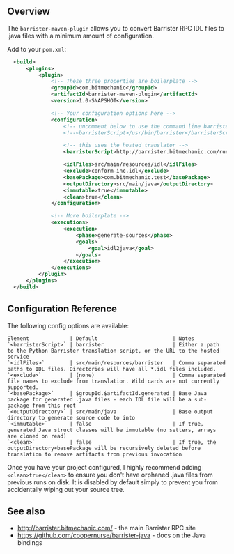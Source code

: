 ## Overview

The `barrister-maven-plugin` allows you to convert Barrister RPC IDL files to .java files with
a minimum amount of configuration.

Add to your `pom.xml`:

```xml
  <build>
      <plugins>
          <plugin>
              <!-- These three properties are boilerplate -->
              <groupId>com.bitmechanic</groupId>
              <artifactId>barrister-maven-plugin</artifactId>
              <version>1.0-SNAPSHOT</version>

              <!-- Your configuration options here -->
              <configuration>
                  <!-- uncomment below to use the command line barrister translator -->
                  <!--<barristerScript>/usr/bin/barrister</barristerScript>-->

                  <!-- this uses the hosted translator -->
                  <barristerScript>http://barrister.bitmechanic.com/run</barristerScript>

                  <idlFiles>src/main/resources/idl</idlFiles>
                  <exclude>conform-inc.idl</exclude>
                  <basePackage>com.bitmechanic.test</basePackage>
                  <outputDirectory>src/main/java</outputDirectory>
                  <immutable>true</immutable>
                  <clean>true</clean>
              </configuration>

              <!-- More boilerplate -->
              <executions>
                  <execution>
                      <phase>generate-sources</phase>
                      <goals>
                          <goal>idl2java</goal>
                      </goals>
                  </execution>
              </executions>
          </plugin>
      </plugins>
  </build>
```

## Configuration Reference

The following config options are available:

~~~
Element             | Default                        | Notes
`<barristerScript>` | barrister                      | Either a path to the Python Barrister translation script, or the URL to the hosted service
`<idlFiles>`        | src/main/resources/barrister   | Comma separated paths to IDL files. Directories will have all *.idl files included.
`<exclude>`         | (none)                         | Comma separated file names to exclude from translation. Wild cards are not currently supported.
`<basePackage>`     | $groupId.$artifactId.generated | Base Java package for generated .java files - each IDL file will be a sub-package from this root
`<outputDirectory>` | src/main/java                  | Base output directory to generate source code to into
`<immutable>`       | false                          | If true, generated Java struct classes will be immutable (no setters, arrays are cloned on read)
`<clean>`           | false                          | If true, the outputDirectory+basePackage will be recursively deleted before translation to remove artifacts from previous invocation
~~~

Once you have your project configured, I highly recommend adding `<clean>true</clean>` to ensure you don't have orphaned
.java files from previous runs on disk.  It is disabled by default simply to prevent you from accidentally wiping out your
source tree.

## See also

* http://barrister.bitmechanic.com/ - the main Barrister RPC site
* https://github.com/coopernurse/barrister-java - docs on the Java bindings